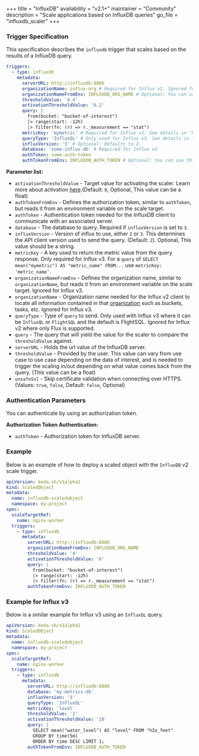 +++
title = "InfluxDB"
availability = "v2.1+"
maintainer = "Community"
description = "Scale applications based on InfluxDB queries"
go_file = "influxdb_scaler"
+++

### Trigger Specification

This specification describes the `influxdb` trigger that scales based on the results of a InfluxDB query.

```yaml
triggers:
  - type: influxdb
    metadata:
      serverURL: http://influxdb:8086
      organizationName: influx-org # Required for Influx v2. Ignored for v3.
      organizationNameFromEnv: INFLUXDB_ORG_NAME # Optional: You can use this instead of `organizationName` parameter. See details in "Parameter List" section
      thresholdValue: '4.4'
      activationThresholdValue: '6.2'
      query: |
        from(bucket: "bucket-of-interest")
        |> range(start: -12h)
        |> filter(fn: (r) => r._measurement == "stat")
      metricKey: 'mymetric' # Required for Influx v3. See details in "Parameter List" section
      queryType: 'InfluxQL' # Only used for Influx v3. See details in "Parameter List" section
      influxVersion: '3' # Optional: Defaults to 2.
      database: 'some-influx-db' # Required for Influx v3
      authToken: some-auth-token
      authTokenFromEnv: INFLUXDB_AUTH_TOKEN # Optional: You can use this instead of `authToken` parameter. See details in "Parameter List" section
```

**Parameter list:**

- `activationThresholdValue` - Target value for activating the scaler. Learn more about activation [here](./../concepts/scaling-deployments.md#activating-and-scaling-thresholds).(Default: `0`, Optional, This value can be a float)
- `authTokenFromEnv` - Defines the authorization token, similar to `authToken`, but reads it from an environment variable on the scale target.
- `authToken` - Authentication token needed for the InfluxDB client to communicate with an associated server.
- `database` - The database to query. Required if `influxVersion` is set to `3`.
- `influxVersion` - Version of influx to use, either `2` or `3`. This determines the API client version used to send the query. (Default: `2`). Optional, This value should be a string.
- `metricKey` - A key used to return the metric value from the query response. Only required for Influx v3. For a `query` of `SELECT mean("mymetric") AS "metric_name" FROM...` use `metricKey: 'metric_name'`.
- `organizationNameFromEnv` - Defines the organization name, similar to `organizationName`, but reads it from an environment variable on the scale target. Ignored for Influx v3.
- `organizationName` - Organization name needed for the Influx v2 client to locate all information contained in that [organization](https://docs.influxdata.com/influxdb/v2.0/organizations/) such as buckets, tasks, etc. Ignored for Influx v3.
- `queryType` - Type of `query` to send. Only used with Influx v3 where it can be `InfluxQL` or `FlightSQL` and the default is FlightSQL. Ignored for Influx v2 where only Flux is supported.
- `query` - The query that will yield the value for the scaler to compare the `thresholdValue` against.
- `serverURL` - Holds the url value of the InfluxDB server.
- `thresholdValue` - Provided by the user. This value can vary from use case to use case depending on the data of interest, and is needed to trigger the scaling in/out depending on what value comes back from the query. (This value can be a float)
- `unsafeSsl` - Skip certificate validation when connecting over HTTPS. (Values: `true`, `false`, Default: `false`, Optional)

### Authentication Parameters

You can authenticate by using an authorization token.

**Authorization Token Authentication:**

- `authToken` - Authorization token for InfluxDB server.

### Example

Below is an example of how to deploy a scaled object with the `InfluxDB` v2 scale trigger.

```yaml
apiVersion: keda.sh/v1alpha1
kind: ScaledObject
metadata:
  name: influxdb-scaledobject
  namespace: my-project
spec:
  scaleTargetRef:
    name: nginx-worker
  triggers:
    - type: influxdb
      metadata:
        serverURL: http://influxdb:8086
        organizationNameFromEnv: INFLUXDB_ORG_NAME
        thresholdValue: '4'
        activationThresholdValue: '6'
        query: |
          from(bucket: "bucket-of-interest")
          |> range(start: -12h)
          |> filter(fn: (r) => r._measurement == "stat")
        authTokenFromEnv: INFLUXDB_AUTH_TOKEN
```

### Example for Influx v3

Below is a similar example for Influx v3 using an `InfluxQL` query.

```yaml
apiVersion: keda.sh/v1alpha1
kind: ScaledObject
metadata:
  name: influxdb-scaledobject
  namespace: my-project
spec:
  scaleTargetRef:
    name: nginx-worker
  triggers:
    - type: influxdb
      metadata:
        serverURL: http://influxdb:8086
        database: 'my-metrics-db'
        influxVersion: '3'
        queryType: 'InfluxQL'
        metricKey: 'level'
        thresholdValue: '2'
        activationThresholdValue: '10'
        query: |
          SELECT mean("water_level") AS "level" FROM "h2o_feet"
          GROUP BY time(5m)
          ORDER BY time DESC LIMIT 1;
        authTokenFromEnv: INFLUXDB_AUTH_TOKEN
```
